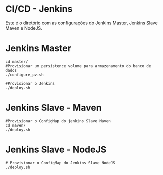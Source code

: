 # CI/CD - Jenkins
Este é o diretório com as configurações do Jenkins Master, Jenkins Slave Maven e NodeJS.


# Jenkins Master
```
cd master/
#Provisionar um persistence volume para armazenamento do banco de dados
./configure_pv.sh

#Provisionar o Jenkins
./deploy.sh

```
# Jenkins Slave - Maven

```
#Provisionar o ConfigMap do jenkins Slave Maven
cd maven/
./deploy.sh
```

# Jenkins Slave - NodeJS
```
# Provisionar o ConfigMap do Jenkins Slave NodeJS
./deploy.sh
```
